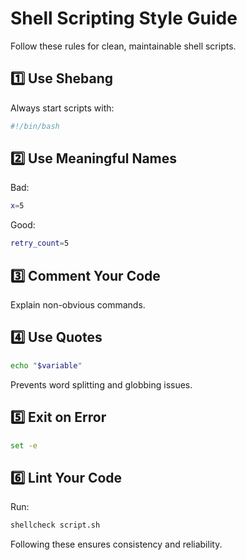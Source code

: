# Shell Scripting Style Guide

Follow these rules for clean, maintainable shell scripts.

## 1️⃣ Use Shebang
Always start scripts with:
```bash
#!/bin/bash
```

## 2️⃣ Use Meaningful Names
Bad:
```bash
x=5
```
Good:
```bash
retry_count=5
```

## 3️⃣ Comment Your Code
Explain non-obvious commands.

## 4️⃣ Use Quotes
```bash
echo "$variable"
```
Prevents word splitting and globbing issues.

## 5️⃣ Exit on Error
```bash
set -e
```

## 6️⃣ Lint Your Code
Run:
```bash
shellcheck script.sh
```

Following these ensures consistency and reliability.
